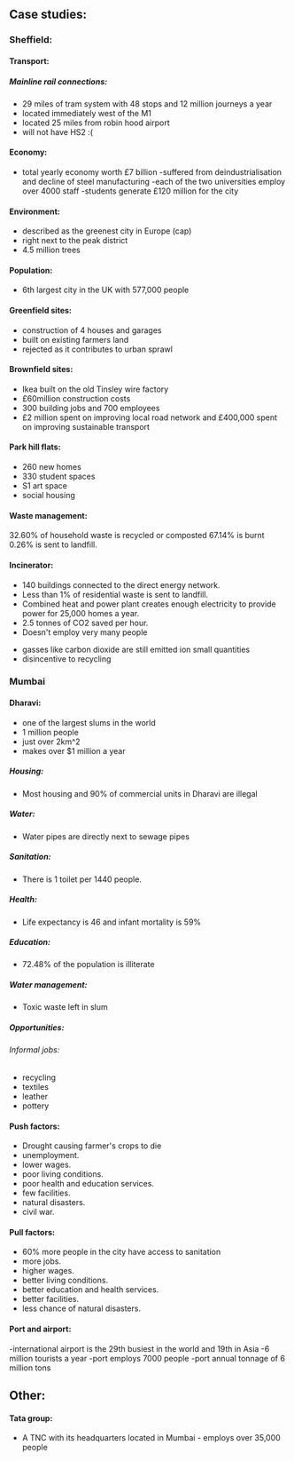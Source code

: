 ## Case studies:  

### Sheffield:
#### Transport:
##### Mainline rail connections:
- 29 miles of tram system with 48 stops and 12 million journeys a year
- located immediately west of the M1
- located 25 miles from robin hood airport
- will not have HS2 :(

#### Economy:
- total yearly economy worth £7 billion
-suffered from deindustrialisation and decline of steel manufacturing
-each of the two universities employ over 4000 staff
-students generate £120 million for the city

#### Environment:
- described as the greenest city in Europe (cap)  
- right next to the peak district  
- 4.5 million trees  

#### Population:
* 6th largest city in the UK with 577,000 people

#### Greenfield sites:
- construction of 4 houses and garages
- built on existing farmers land
- rejected as it contributes to urban sprawl

#### Brownfield sites:
- Ikea built on the old Tinsley wire factory
- £60million construction costs
- 300 building jobs and 700 employees
- £2 million spent on improving local road network and £400,000 spent on improving sustainable transport

#### Park hill flats:
- 260 new homes
- 330 student spaces
- S1 art space
- social housing

#### Waste management:
32.60% of household waste is recycled or composted
67.14% is burnt
0.26% is sent to landfill.

#### Incinerator:
* 140 buildings connected to the direct energy network.
* Less than 1% of residential waste is sent to landfill.
* Combined heat and power plant creates enough electricity to provide power for 25,000 homes a year.
* 2.5 tonnes of CO2 saved per hour.
* Doesn't employ very many people
- gasses like carbon dioxide are still emitted ion small quantities
- disincentive to recycling

### Mumbai
#### Dharavi:
- one of the largest slums in the world
- 1 million people
- just over 2km^2
- makes over $1 million a year

##### Housing:
* Most housing and 90% of commercial units in Dharavi are illegal

##### Water:
* Water pipes are directly next to sewage pipes  

##### Sanitation:
* There is 1 toilet per 1440 people.

##### Health:
* Life expectancy is 46 and infant mortality is 59%

##### Education:
* 72.48% of the population is illiterate

##### Water management:
* Toxic waste left in slum

##### Opportunities:
###### Informal jobs:
- recycling
- textiles
- leather
- pottery






#### Push factors:
* Drought causing farmer's crops to die
* unemployment.
* lower wages.
* poor living conditions.
* poor health and education services.
* few facilities.
* natural disasters.
* civil war.

#### Pull factors:
* 60% more people in the city have access to sanitation
* more jobs.
* higher wages.
* better living conditions.
* better education and health services.
* better facilities.
* less chance of natural disasters.

#### Port and airport:
-international airport is the 29th busiest in the world and 19th in Asia
-6 million tourists a year
-port employs 7000 people
-port annual tonnage of 6 million tons



## Other:
#### Tata group:
* A TNC with its headquarters located in Mumbai - employs over 35,000 people
